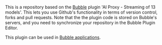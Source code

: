 This is a repository based on the [Bubble](https://bubble.io) plugin 'AI Proxy - Streaming of 13 models'. This lets you use Github's functionality in terms of version control, forks and pull requests. Note that the the plugin code is stored on Bubble's servers, and you need to synchronize your repository in the Bubble Plugin Editor. 

 This plugin can be used in [Bubble applications](https://bubble.io).
